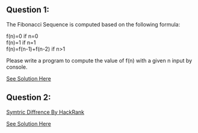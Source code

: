 Question 1:
--------------
The Fibonacci Sequence is computed based on the following formula:  

f(n)=0 if n=0  
f(n)=1 if n=1  
f(n)=f(n-1)+f(n-2) if n>1  

Please write a program to compute the value of f(n) with a given n input by console.  

[See Solution Here](https://github.com/Avi-1996/100DaysCodeChallenge/new/master/100DayCode/Day40/Ques1.py)

Question 2:
-------------

[Symtric Diffrence By HackRank](https://www.hackerrank.com/challenges/symmetric-difference/problem)

[See Solution Here](https://github.com/Avi-1996/100DaysCodeChallenge/new/master/100DayCode/Day40/Ques2.py)
